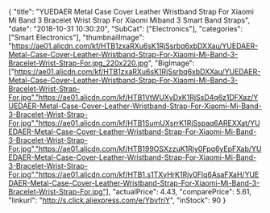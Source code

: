 {
	"title": "YUEDAER Metal Case Cover Leather Wristband Strap For Xiaomi Mi Band 3 Bracelet Wrist Strap For Xiaomi Miband 3 Smart Band Straps",
	"date": "2018-10-31 10:30:20",
	"SubCat": ["Electronics"],
	"categories": ["Smart Electronics"],
	"thumbnailImage": "https://ae01.alicdn.com/kf/HTB1zxaRXu6sK1RjSsrbq6xbDXXau/YUEDAER-Metal-Case-Cover-Leather-Wristband-Strap-For-Xiaomi-Mi-Band-3-Bracelet-Wrist-Strap-For.jpg_220x220.jpg",
	"BigImage": ["https://ae01.alicdn.com/kf/HTB1zxaRXu6sK1RjSsrbq6xbDXXau/YUEDAER-Metal-Case-Cover-Leather-Wristband-Strap-For-Xiaomi-Mi-Band-3-Bracelet-Wrist-Strap-For.jpg","https://ae01.alicdn.com/kf/HTB1VtWUXyDxK1RjSsD4q6z1DFXaz/YUEDAER-Metal-Case-Cover-Leather-Wristband-Strap-For-Xiaomi-Mi-Band-3-Bracelet-Wrist-Strap-For.jpg","https://ae01.alicdn.com/kf/HTB1SumUXsrrK1RjSspaq6AREXXat/YUEDAER-Metal-Case-Cover-Leather-Wristband-Strap-For-Xiaomi-Mi-Band-3-Bracelet-Wrist-Strap-For.jpg","https://ae01.alicdn.com/kf/HTB199OSXzzuK1Rjy0Fpq6yEpFXab/YUEDAER-Metal-Case-Cover-Leather-Wristband-Strap-For-Xiaomi-Mi-Band-3-Bracelet-Wrist-Strap-For.jpg","https://ae01.alicdn.com/kf/HTB1.s1TXyHrK1Rjy0Flq6AsaFXaH/YUEDAER-Metal-Case-Cover-Leather-Wristband-Strap-For-Xiaomi-Mi-Band-3-Bracelet-Wrist-Strap-For.jpg"],
	"actualPrice": 4.43,
	"comparePrice": 5.61,
	"linkurl": "http://s.click.aliexpress.com/e/YbvfriY",
	"inStock": 90
}

